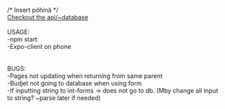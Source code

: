﻿/* Insert pöhinä */ <br />
[Checkout the api/~database](https://github.com/woltsu/my-database) <br />
<br />
USAGE: <br />
-npm start <br />
-Expo-client on phone <br />
<br />
<br />
BUGS: <br />
-Pages not updating when returning from same parent <br />
-Budjet not going to database when using form <br />
-If inputting string to int-forms -> does not go to db. (Mby change all input to string? ~parse later if needed)
